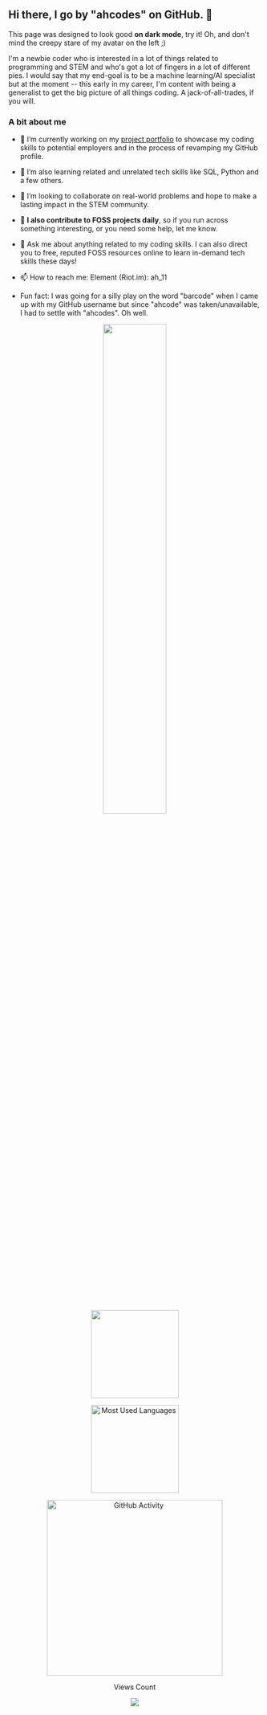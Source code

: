 ## Hi there, I go by "ahcodes" on GitHub.  👋 

This page was designed to look good **on dark mode**, try it! Oh, and don't mind the creepy stare of my avatar on the left ;)

I'm a newbie coder who is interested in a lot of things related to programming and STEM and who's got a lot of fingers in a lot of different pies. I would say that my end-goal is to be a machine learning/AI specialist but at the moment -- this early in my career, I'm content with being a generalist to get the big picture of all things coding. A jack-of-all-trades, if you will.

### A bit about me
- 🔭 I’m currently working on my [project portfolio](https://ahcodes.github.io) to showcase my coding skills to potential employers and in the process of revamping my GitHub profile.

- 🌱 I’m also learning related and unrelated tech skills like SQL, Python and a few others. 

- 👯 I’m looking to collaborate on real-world problems and hope to make a lasting impact in the STEM community.

- 🤔 **I also contribute to FOSS projects daily**, so if you run across something interesting, or you need some help, let me know.

- 💬 Ask me about anything related to my coding skills. I can also direct you to free, reputed FOSS resources online to learn in-demand tech skills these days!

- 📫 How to reach me: Element (Riot.im): ah_11 

- Fun fact: I was going for a silly play on the word "barcode" when I came up with my GitHub username but since "ahcode" was taken/unavailable, I had to settle with "ahcodes". Oh well.



<div>
  <p align = "center">
    <img width="50%" src="https://github-readme-streak-stats.herokuapp.com/?user=ahcodes&show_icons=true&locale=en&layout=compact&theme=radical&line_height=0" />
  </p>
</div>

<div>
  <p align=center>
    <img height="175"  src="https://github-readme-stats.vercel.app/api?username=ahcodes&show_icons=true&theme=tokyonight" />
  </p>
</div>

<div>
  <p align=center>
    <img height="175"  src="https://github-readme-stats.vercel.app/api/top-langs/?username=ahcodes&show_icons=true&layout=compact&theme=great-gatsby" alt="Most Used Languages" />
  </p>
</div>

<div>
  <p align=center>
    <img height="350"  src="https://lostgirljourney-on-github.herokuapp.com/graph?username=ahcodes&theme=dracula&bg_color=000000&hide_border=true" alt="GitHub Activity" />
  </p>
</div>




<p align=center>  
  Views Count
</p>
<p align=center>
<img src="https://profile-counter.glitch.me/{ahcodes}/count.svg" />
</p>

<!--
**ahcodes/ahcodes** is a ✨ _special_ ✨ repository because its `README.md` (this file) appears on your GitHub profile.

Here are some ideas to get you started:

<p align="center">
  <code><img title="HTML5" height="25" src="./img/html5.svg"></code>
  <code><img title="CSS" height="25" src="./img/css.svg"></code>
  <code><img title="Bootstrap" height="25" src="./img/bootstrap-5.png"></code>
  <code><img title="SASS" height="25" src="./img/sass.svg"></code>
  <code><img title="JavaScript" height="25" src="./img/javascript.svg"></code>
  <code><img title="Git" height="25" src="./img/git-original.svg"></code>
  <code><img title="VSCode" height="25" src="./img/vscode.png"></code>
</p>

[![Top Langs](https://github-readme-stats.vercel.app/api/top-langs/?username=ahcodes&layout=compact)](https://github.com/ahodes/github-readme-stats)
[![ahcodes's wakatime stats](https://github-readme-stats.vercel.app/api/wakatime?username=ahcodes)](https://github.com/ahcodes/github-readme-stats)

[![my github activity graph](https://activity-graph.herokuapp.com/graph?username=ahcodes&theme=redical)](https://github.com/ahcodes/github-readme-activity-graph)
<p align="center"> <img src="https://komarev.com/ghpvc/?username=ahcodes" alt="ahcodes-profile-views" /> </p>

-->
